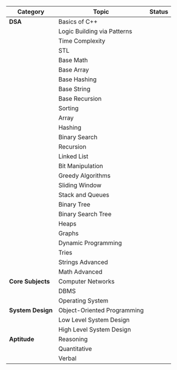 | Category | Topic | Status |
|----------|-------|--------|
| **DSA** | Basics of C++ | |
| | Logic Building via Patterns | |
| | Time Complexity | |
| | STL | |
| | Base Math | |
| | Base Array | |
| | Base Hashing | |
| | Base String | |
| | Base Recursion | |
| | Sorting | |
| | Array | |
| | Hashing | |
| | Binary Search | |
| | Recursion | |
| | Linked List | |
| | Bit Manipulation | |
| | Greedy Algorithms | |
| | Sliding Window | |
| | Stack and Queues | |
| | Binary Tree | |
| | Binary Search Tree | |
| | Heaps | |
| | Graphs | |
| | Dynamic Programming | |
| | Tries | |
| | Strings Advanced | |
| | Math Advanced | |
| **Core Subjects** | Computer Networks | |
| | DBMS | |
| | Operating System | |
| **System Design** | Object-Oriented Programming | |
| | Low Level System Design | |
| | High Level System Design | |
| **Aptitude** | Reasoning | |
| | Quantitative | |
| | Verbal | |